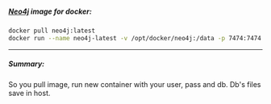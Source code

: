 ##### [Neo4j](https://hub.docker.com/_/neo4j/) image for docker:

```bash
docker pull neo4j:latest
docker run --name neo4j-latest -v /opt/docker/neo4j:/data -p 7474:7474 -p 7687:7687 -d neo4j:latest
```
___

##### Summary:

So you pull image, run new container with your user, pass and db. Db's files save in host.
